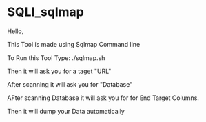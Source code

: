 # SQLI_sqlmap

Hello,

This Tool is made using Sqlmap Command line

To Run this Tool Type: ./sqlmap.sh

Then it will ask you for a taget "URL"

After scanning it will ask you for "Database"

AFter scanning Database it will ask you for for End Target Columns.

Then it will dump your Data automatically
